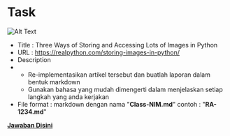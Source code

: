 # **Task**

![Alt Text](https://github.com/balqiszamzami/SD3203-Teknologi-Basis-Data-TBD/blob/main/Tugas/Pertemuan9/Pict/taskweek9.jpg)

- Title : Three Ways of Storing and Accessing Lots of Images in Python
- URL : https://realpython.com/storing-images-in-python/
- Description
- - Re-implementasikan artikel tersebut dan buatlah laporan dalam bentuk markdown
  - Gunakan bahasa yang mudah dimengerti dalam menjelaskan setiap langkah yang anda kerjakan
- File format : markdown dengan nama "**Class-NIM.md**" contoh : "**RA-1234.md**"

[**Jawaban Disini**](https://github.com/balqiszamzami/SD3203-Teknologi-Basis-Data/tree/main/tugas/Pertemuan9/Jawaban)
